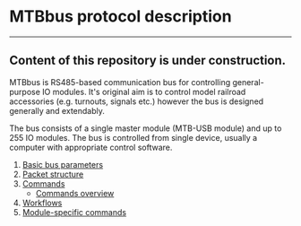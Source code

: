 MTBbus protocol description
===========================

---
**Content of this repository is under construction.**
---

MTBbus is RS485-based communication bus for controlling general-purpose IO
modules. It's original aim is to control model railroad accessories (e.g.
turnouts, signals etc.) however the bus is designed generally and extendably.

The bus consists of a single master module (MTB-USB module) and up to 255
IO modules. The bus is controlled from single device, usually a computer with
appropriate control software.

 1. [Basic bus parameters](basics.md)
 2. [Packet structure](packet.md)
 3. [Commands](commands.md)
    - [Commands overview](commands-overview.md)
 4. [Workflows](workflows.md)
 5. [Module-specific commands](module-commands.md)
